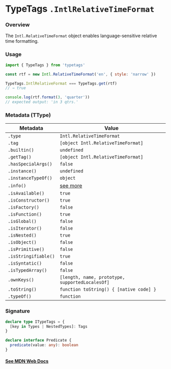 # TypeTags `.IntlRelativeTimeFormat`

### Overview

The `Intl.RelativeTimeFormat` object enables language-sensitive relative time formatting.

### Usage

```js
import { TypeTags } from 'typetags'

const rtf = new Intl.RelativeTimeFormat('en', { style: 'narrow' })

TypeTags.IntlRelativeFormat === TypeTags.get(rtf)
// → true

console.log(rtf.format(3, 'quarter'))
// expected output: 'in 3 qtrs.'
```

### Metadata (TType)

| Metadata             | Value                                           |
| -------------------- | ----------------------------------------------- |
| `.type`              | `Intl.RelativeTimeFormat`                       |
| `.tag`               | `[object Intl.RelativeTimeFormat]`              |
| `.builtin()`         | `undefined`                                     |
| `.getTag()`          | `[object Intl.RelativeTimeFormat]`              |
| `.hasSpecialArgs()`  | `false`                                         |
| `.instance()`        | `undefined`                                     |
| `.instanceTypeOf()`  | `object`                                        |
| `.info()`            | [see more]()                                    |
| `.isAvailable()`     | `true`                                          |
| `.isConstructor()`   | `true`                                          |
| `.isFactory()`       | `false`                                         |
| `.isFunction()`      | `true`                                          |
| `.isGlobal()`        | `false`                                         |
| `.isIterator()`      | `false`                                         |
| `.isNested()`        | `true`                                          |
| `.isObject()`        | `false`                                         |
| `.isPrimitive()`     | `false`                                         |
| `.isStringifiable()` | `true`                                          |
| `.isSyntatic()`      | `false`                                         |
| `.isTypedArray()`    | `false`                                         |
| `.ownKeys()`         | `[length, name, prototype, supportedLocalesOf]` |
| `.toString()`        | `function toString() { [native code] }`         |
| `.typeOf()`          | `function`                                      |

### Signature

```ts
declare type ITypeTags = {
  [key in Types | NestedTypes]: Tags
}

declare interface Predicate {
  predicate(value: any): boolean
}
```

#### [See MDN Web Docs](https://developer.mozilla.org/en-US/docs/Web/JavaScript/Reference/Global_Objects/Intl/RelativeTimeFormat)
